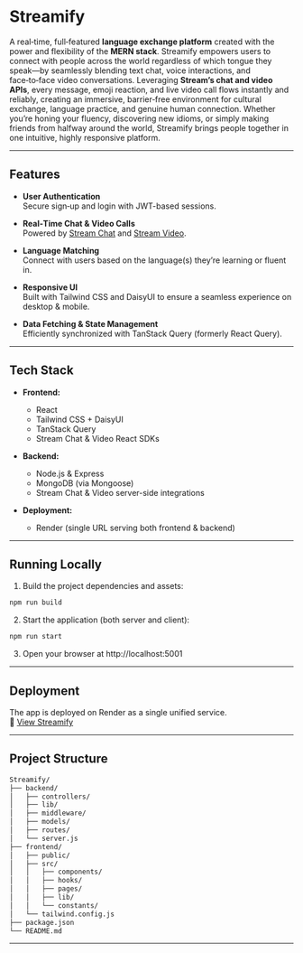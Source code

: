 #  Streamify

A real‑time, full‑featured **language exchange platform** created with the power and flexibility of the **MERN stack**. Streamify empowers users to connect with people across the world regardless of which tongue they speak—by seamlessly blending text chat, voice interactions, and face‑to‑face video conversations. Leveraging **Stream’s chat and video APIs**, every message, emoji reaction, and live video call flows instantly and reliably, creating an immersive, barrier‑free environment for cultural exchange, language practice, and genuine human connection. Whether you’re honing your fluency, discovering new idioms, or simply making friends from halfway around the world, Streamify brings people together in one intuitive, highly responsive platform.

---

##  Features

- **User Authentication**  
  Secure sign‑up and login with JWT-based sessions.

- **Real‑Time Chat & Video Calls**  
  Powered by [Stream Chat](https://getstream.io/chat/) and [Stream Video](https://getstream.io/video/).

- **Language Matching**  
  Connect with users based on the language(s) they’re learning or fluent in.

- **Responsive UI**  
  Built with Tailwind CSS and DaisyUI to ensure a seamless experience on desktop & mobile.

- **Data Fetching & State Management**  
  Efficiently synchronized with TanStack Query (formerly React Query).

---

##  Tech Stack

- **Frontend:**  
  - React  
  - Tailwind CSS + DaisyUI  
  - TanStack Query  
  - Stream Chat & Video React SDKs

- **Backend:**  
  - Node.js & Express  
  - MongoDB (via Mongoose)  
  - Stream Chat & Video server-side integrations

- **Deployment:**  
  - Render (single URL serving both frontend & backend)

---

##  Running Locally

1. Build the project dependencies and assets:

```bash
npm run build
```

2. Start the application (both server and client):

```bash
npm run start
```

3. Open your browser at http://localhost:5001

---

##  Deployment

The app is deployed on Render as a single unified service.  
🔗 [View Streamify](https://streamify-rb9i.onrender.com/)

---

## Project Structure

```bash
Streamify/
├── backend/
│   ├── controllers/
│   ├── lib/
│   ├── middleware/
│   ├── models/
│   ├── routes/
│   └── server.js
├── frontend/
│   ├── public/
│   ├── src/
│   │   ├── components/
│   │   ├── hooks/
│   │   ├── pages/
│   │   ├── lib/
│   │   └── constants/
│   └── tailwind.config.js
├── package.json
└── README.md
```

---
